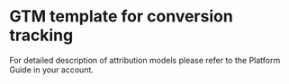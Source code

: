 # GTM template for conversion tracking

For detailed description of attribution models please refer to the Platform Guide in your account.
